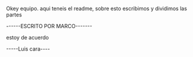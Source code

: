 Okey equipo. aqui teneis el readme, sobre esto escribimos y dividimos las partes

------ESCRITO POR MARCO-------

estoy de acuerdo

-----Luis cara----